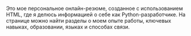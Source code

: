 Это мое персональное онлайн-резюме, созданное с использованием HTML, где я делюсь информацией о себе как Python-разработчике. На странице можно найти разделы о моем опыте работы, ключевых навыках, образовании, языках и способах связи. 
